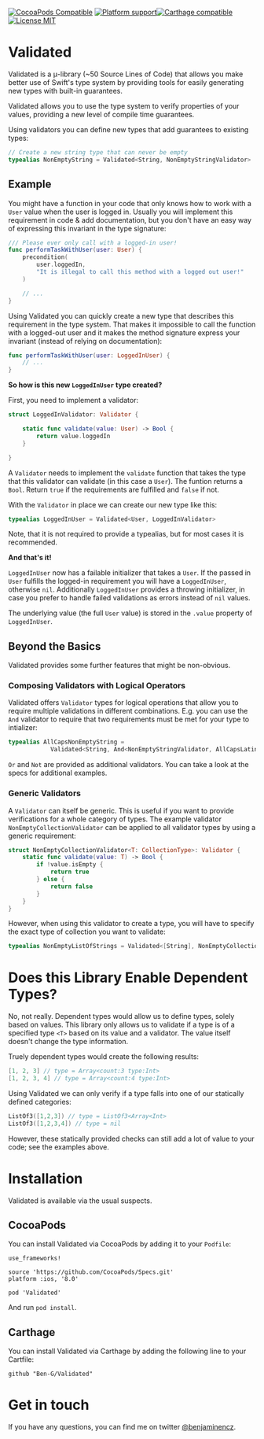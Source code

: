 [![CocoaPods Compatible](https://img.shields.io/cocoapods/v/Validated.svg?style=flat-square)](https://cocoapods.org/pods/Validated) [![Platform support](https://img.shields.io/badge/platform-ios%20%7C%20osx%20%7C%20tvos%20%7C%20watchos-lightgrey.svg?style=flat-square)](https://github.com/Ben-G/Validated/blob/master/LICENSE.md)[![Carthage compatible](https://img.shields.io/badge/Carthage-compatible-4BC51D.svg?style=flat)](https://github.com/Carthage/Carthage) [![License MIT](https://img.shields.io/badge/license-MIT-blue.svg?style=flat-square)](https://github.com/Ben-G/Validated/blob/master/LICENSE.md)

# Validated

Validated is a μ-library (~50 Source Lines of Code) that allows you make better use of Swift's type system by providing tools for easily generating new types with built-in guarantees.

Validated allows you to use the type system to verify properties of your values, providing a new level of compile time guarantees.

Using validators you can define new types that add guarantees to existing types:

```swift
// Create a new string type that can never be empty
typealias NonEmptyString = Validated<String, NonEmptyStringValidator>
```

## Example

You might have a function in your code that only knows how to work with a `User` value when the user is logged in. Usually you will implement this requirement in code & add documentation, but you don't have an easy way of expressing this invariant in the type signature:

```swift
/// Please ever only call with a logged-in user!
func performTaskWithUser(user: User) {
    precondition(
    	user.loggedIn, 
    	"It is illegal to call this method with a logged out user!"
    )

	// ...
}
```

Using Validated you can quickly create a new type that describes this requirement in the type system. That makes it impossible to call the function with a logged-out user and it makes the method signature express your invariant (instead of relying on documentation):

```swift
func performTaskWithUser(user: LoggedInUser) {
	// ...
}
```

**So how is this new `LoggedInUser` type created?**

First, you need to implement a validator:

```swift
struct LoggedInValidator: Validator {

    static func validate(value: User) -> Bool {
        return value.loggedIn
    }

}
```
A `Validator` needs to implement the `validate` function that takes the type that this validator can validate (in this case a `User`). The funtion returns a `Bool`. Return `true` if the requirements are fulfilled and `false` if not.

With the `Validator` in place we can create our new type like this:

```swift
typealias LoggedInUser = Validated<User, LoggedInValidator>
```

Note, that it is not required to provide a typealias, but for most cases it is recommended.

**And that's it!**

`LoggedInUser` now has a failable initializer that takes a `User`. If the passed in `User` fulfills the logged-in requirement you will have a `LoggedInUser`, otherwise `nil`. Additionally `LoggedInUser` provides a throwing initializer, in case you prefer to handle failed validations as errors instead of `nil` values.

The underlying value (the full `User` value) is stored in the `.value` property of `LoggedInUser`.

## Beyond the Basics

Validated provides some further features that might be non-obvious.

### Composing Validators with Logical Operators

Validated offers `Validator` types for logical operations that allow you to require multiple validations in different combinations. E.g. you can use the `And` validator to require that two requirements must be met for your type to intializer:

```swift
typealias AllCapsNonEmptyString =
            Validated<String, And<NonEmptyStringValidator, AllCapsLatinStringValidator>>
```
`Or` and `Not` are provided as additional validators. You can take a look at the specs for additional examples.

### Generic Validators

A `Validator` can itself be generic. This is useful if you want to provide verifications for a whole category of types. The example validator `NonEmptyCollectionValidator` can be applied to all validator types by using a generic requirement:

```swift
struct NonEmptyCollectionValidator<T: CollectionType>: Validator {
    static func validate(value: T) -> Bool {
        if !value.isEmpty {
            return true
        } else {
            return false
        }
    }
}
```
However, when using this validator to create a type, you will have to specify the exact type of collection you want to validate:

```swift
typealias NonEmptyListOfStrings = Validated<[String], NonEmptyCollectionValidator<[String]>>
```

# Does this Library Enable Dependent Types?

No, not really. Dependent types would allow us to define types, solely based on values. This library only allows us to validate if a type is of a specified type `<T>` based on its value and a validator. The value itself doesn't change the type information. 

Truely dependent types would create the following results:
```swift
[1, 2, 3] // type = Array<count:3 type:Int>
[1, 2, 3, 4] // type = Array<count:4 type:Int>
```

Using Validated we can only verify if a type falls into one of our statically defined categories:
```swift
ListOf3([1,2,3]) // type = ListOf3<Array<Int>
ListOf3([1,2,3,4]) // type = nil
```

However, these statically provided checks can still add a lot of value to your code; see the examples above.

# Installation

Validated is available via the usual suspects.

## CocoaPods

You can install Validated via CocoaPods by adding it to your `Podfile`:

	use_frameworks!

	source 'https://github.com/CocoaPods/Specs.git'
	platform :ios, '8.0'
	
	pod 'Validated'

And run `pod install`.

## Carthage

You can install Validated via Carthage by adding the following line to your Cartfile:

    github "Ben-G/Validated"


# Get in touch

If you have any questions, you can find me on twitter [@benjaminencz](https://twitter.com/benjaminencz).
